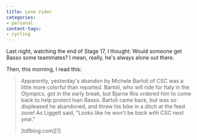 ```yaml
---
title: Lone rider
categories:
- personal
content-tags:
- cycling
---
```


Last night, watching the end of Stage 17, I thought: Would someone get Basso some teammates?  I mean, really, he's always alone out there.

Then, this morning, I read this:


> Apparently, yesterday's abandon by Michele Bartoli of CSC was a little more colorful than reported. Bartoli, who will ride for Italy in the Olympics, got in the early break, but Bjarne Riis ordered him to come back to help protect Ivan Basso. Bartoli came back, but was so displeased he abandoned, and threw his bike in a ditch at the feed zone! As Liggett said, "Looks like he won't be back with CSC next year."
> <footer>[tdfblog.com][1]</footer>

   [1]: http://www.tdfblog.com/2004/07/stage_18_underw.html

